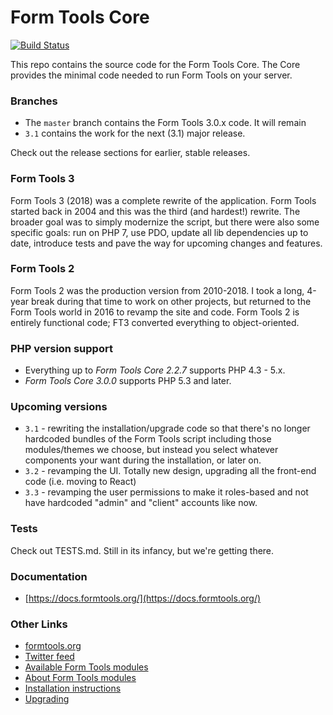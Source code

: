 # Form Tools Core

[![Build Status](https://travis-ci.org/formtools/core.svg?branch=master)](https://travis-ci.org/formtools/core)

This repo contains the source code for the Form Tools Core. The Core provides the minimal code needed to run Form Tools
on your server. 

### Branches 

- The `master` branch contains the Form Tools 3.0.x code. It will remain 
- `3.1` contains the work for the next (3.1) major release.

Check out the release sections for earlier, stable releases.

### Form Tools 3

Form Tools 3 (2018) was a complete rewrite of the application. Form Tools started back in 2004 and this was the third 
(and hardest!) rewrite. The broader goal was to simply modernize the script, but there were also some specific goals: run on PHP 7, use PDO, update all lib dependencies up to date, introduce tests and pave the way for upcoming changes and features. 

### Form Tools 2

Form Tools 2 was the production version from 2010-2018. I took a long, 4-year break during that time to work on other projects, but returned to the Form Tools world in 2016 to revamp the site and code. Form Tools 2 is entirely functional code; FT3 converted everything to object-oriented.

### PHP version support

- Everything up to *Form Tools Core 2.2.7* supports PHP 4.3 - 5.x.
- *Form Tools Core 3.0.0* supports PHP 5.3 and later.

### Upcoming versions

- `3.1` - rewriting the installation/upgrade code so that there's no longer hardcoded bundles of the Form Tools script including those modules/themes we choose, but instead you select whatever components your want during the installation, or later on. 
- `3.2` - revamping the UI. Totally new design, upgrading all the front-end code (i.e. moving to React)
- `3.3` - revamping the user permissions to make it roles-based and not have hardcoded "admin" and "client" accounts like now.


### Tests

Check out TESTS.md. Still in its infancy, but we're getting there.


### Documentation

- [https://docs.formtools.org/](https://docs.formtools.org/)


### Other Links

- [formtools.org](https://formtools.org/)
- [Twitter feed](https://twitter.com/formtools/)
- [Available Form Tools modules](https://modules.formtools.org/)
- [About Form Tools modules](https://docs.formtools.org/userdoc/modules/) 
- [Installation instructions](https://docs.formtools.org/userdoc/modules/installing/)
- [Upgrading](https://docs.formtools.org/userdoc/modules/upgrading/)
